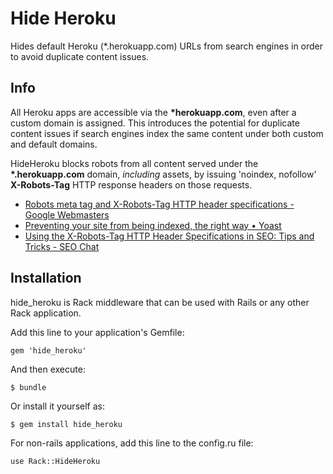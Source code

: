 # Hide Heroku

Hides default Heroku (*.herokuapp.com) URLs from search engines in order to avoid duplicate content issues.

## Info

All Heroku apps are accessible via the **\*herokuapp.com**, even after a custom domain is assigned. This introduces the potential for duplicate content issues if search engines index the same content under both custom and default domains. 

HideHeroku blocks robots from all content served under the **\*.herokuapp.com** domain, *including* assets, by issuing 'noindex, nofollow' **X-Robots-Tag** HTTP response headers on those requests.

 - [Robots meta tag and X-Robots-Tag HTTP header specifications - Google Webmasters](https://developers.google.com/webmasters/control-crawl-index/docs/robots_meta_tag)
 - [Preventing your site from being indexed, the right way • Yoast](http://yoast.com/prevent-site-being-indexed/)
 - [Using the X-Robots-Tag HTTP Header Specifications in SEO: Tips and Tricks - SEO Chat](http://www.seochat.com/c/a/search-engine-optimization-help/using-the-x-robots-tag-http-header-specifications-in-seo-tips-and-tricks/)


## Installation

hide_heroku is Rack middleware that can be used with Rails or any other Rack application.

Add this line to your application's Gemfile:

    gem 'hide_heroku'

And then execute:

    $ bundle

Or install it yourself as:

    $ gem install hide_heroku

For non-rails applications, add this line to the config.ru file:

    use Rack::HideHeroku


